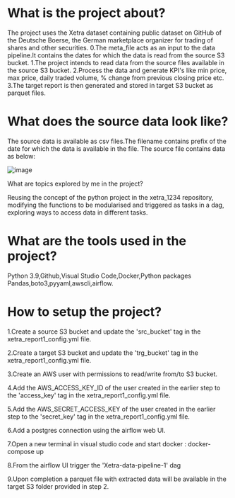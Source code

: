 # What is the project about?

The project uses the Xetra dataset containing public dataset on GitHub of the Deutsche Boerse, the German marketplace organizer for trading of shares and other securities. 0.The meta_file acts as an input to the data pipeline.It contains the dates for which the data is read from the source S3 bucket. 1.The project intends to read data from the source files available in the source S3 bucket. 2.Process the data and generate KPI's like min price, max price, daily traded volume, % change from previous closing price etc. 3.The target report is then generated and stored in target S3 bucket as parquet files.

# What does the source data look like?

The source data is available as csv files.The filename contains prefix of the date for which the data is available in the file. The source file contains data as below:

![image](https://github.com/user-attachments/assets/b30c0246-b202-49e5-bd96-c62c99def0d3)

What are topics explored by me in the project?

Reusing the concept of the python project in the xetra_1234 repository, modifying the functions to be modularised and triggered as tasks in a dag, exploring ways to access data in different tasks.

# What are the tools used in the project?

Python 3.9,Github,Visual Studio Code,Docker,Python packages Pandas,boto3,pyyaml,awscli,airflow.

# How to setup the project?

1.Create a source S3 bucket and update the 'src_bucket' tag in the xetra_report1_config.yml file.

2.Create a target S3 bucket and update the 'trg_bucket' tag in the xetra_report1_config.yml file.

3.Create an AWS user with permissions to read/write from/to S3 bucket.

4.Add the AWS_ACCESS_KEY_ID of the user created in the earlier step to the 'access_key' tag in the xetra_report1_config.yml file.

5.Add the AWS_SECRET_ACCESS_KEY of the user created in the earlier step to the 'secret_key' tag in the xetra_report1_config.yml file.

6.Add a postgres connection using the airflow web UI.

7.Open a new terminal in visual studio code and start docker : docker-compose up

8.From the airflow UI trigger the 'Xetra-data-pipeline-1' dag

9.Upon completion a parquet file with extracted data will be available in the target S3 folder provided in step 2.
